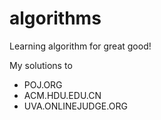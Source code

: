 algorithms
============

Learning algorithm for great good!

My solutions to

- POJ.ORG
- ACM.HDU.EDU.CN
- UVA.ONLINEJUDGE.ORG

